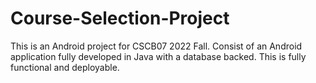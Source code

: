 # Course-Selection-Project
This is an Android project for CSCB07 2022 Fall. Consist of an Android application fully developed in Java with a database backed.
This is fully functional and deployable.
